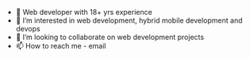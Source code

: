 - 👋 Web developer with 18+ yrs experience
- 👀 I’m interested in web development, hybrid mobile development and devops
- 💞️ I’m looking to collaborate on web development projects
- 📫 How to reach me - email

<!---
saabz/saabz is a ✨ special ✨ repository because its `README.md` (this file) appears on your GitHub profile.
You can click the Preview link to take a look at your changes.
--->
